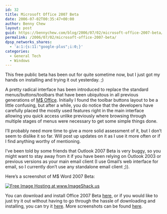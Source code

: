 ```yaml
---
id: 32
title: Microsoft Office 2007 Beta
date: 2006-07-02T00:35:47+00:00
author: Benny Chew
layout: post
guid: https://bennychew.com/blog/2006/07/02/microsoft-office-2007-beta/
permalink: /2006/07/02/microsoft-office-2007-beta/
dpsp_networks_shares:
  - 'a:1:{s:11:"google-plus";i:0;}'
categories:
  - General Tech
  - Windows
---
```

This free public beta has been out for quite sometime now, but I just got my hands on installing and trying it out yesterday. ;)

A pretty radical interface has been introduced to replace the standard menus/buttons/toolbars that have been ubiquitous in all previous generations of <a target="_blank" href="http://www.microsoft.com/office/preview/default.mspx">M$ Office</a>. Initially I found the toolbar buttons layout to be a little confusing, but after a while, you do notice that the developers have carefully placed the mostly used features right in the main interface allowing you quick access unlike previously where browsing through multiple stages of menus were necessary to get some simple things done.

I&#8217;ll probably need more time to give a more solid assessment of it, but I don&#8217;t seem to dislike it so far. Will post up updates on it as I use it more often or if I find anything worthy of mentioning.

I&#8217;ve been told by some friends that Outlook 2007 Beta is very buggy, so you might want to stay away from it if you have been relying on Outlook 2003 or previous versions as your main email client (I use Gmail&#8217;s web interface for email, so I currently don&#8217;t use any standalone email client ;)).

Here&#8217;s a screenshot of M$ Word 2007 Beta:
  
<a target="_blank" href="http://img266.imageshack.us/my.php?image=snap18fz.png"><img border="0" alt="Free Image Hosting at www.ImageShack.us" src="http://img266.imageshack.us/img266/5995/snap18fz.th.png" /></a>

You can download and install Office 2007 Beta <a target="_blank" href="http://www.microsoft.com/office/preview/beta/overview.mspx?showIntro=n">here</a>, or if you would like to just try it out without having to go through the hassle of downloading and installing, you can try it <a target="_blank" href="http://www.runaware.com/microsoft/en-us/office2007/td">here</a>. More screenshots can be found <a target="_blank" href="http://www.aviransplace.com/index.php/archives/2006/06/26/take-office-2007-for-an-online-test-drive/">here</a>.